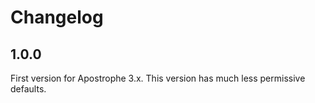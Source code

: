 # Changelog

## 1.0.0

First version for Apostrophe 3.x. This version has much less permissive defaults.
